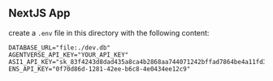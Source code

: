 ## NextJS App

create a `.env` file in this directory with the following content:

```env
DATABASE_URL="file:./dev.db"
AGENTVERSE_API_KEY="YOUR_API_KEY"
ASI1_API_KEY="sk_83f4243d8dad435a8ca4b2868aa744071242bffad7864be4a11fd3a2604818a4"
ENS_API_KEY="0f70d86d-1281-42ee-b6c8-4e0434ee12c9"
```